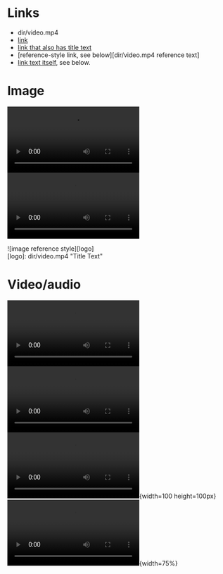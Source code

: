 # Links
- dir/video.mp4
- [link](dir/video.mp4)
- [link that also has title text](dir/video.mp4 "This link takes you to somewhere!")
- [reference-style link, see below][dir/video.mp4 reference text]
- [link text itself][], see below.

[arbitrary case-insensitive reference text]: dir/video.mp4  
[1]: dir/video.mp4
[link text itself]: dir/video.mp4

# Image

![image](dir/video.mp4)  
![image with title text](dir/video.mp4 "Title Text")  

![image reference style][logo]  
[logo]: dir/video.mp4 "Title Text"

# Video/audio

![Video](dir/video.mp4)  
![Video with title text](dir/video.mp4)  
![Video with title text with absolute size](dir/video.mp4 "Title Text"){width=100 height=100px}  
![Video with title text with relative size](dir/video.mp4 "Title Text"){width=75%}

